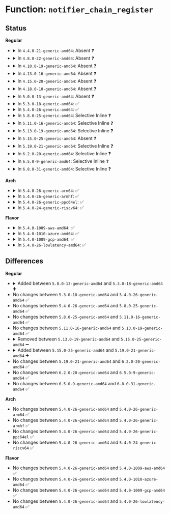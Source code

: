 # Function: <code>notifier_chain_register</code>

## Status
<b>Regular</b>
<ul>
<li>
<details>
<summary>In <code>4.4.0-21-generic-amd64</code>: Absent ❓</summary>

```json
{
  "name": "notifier_chain_register",
  "collision_type": "Unique Static",
  "inline_type": "Full",
  "funcs": [
    {
      "addr": 18446744071579505743,
      "name": "notifier_chain_register",
      "external": false,
      "loc": "kernel/notifier.c:21",
      "file": "kernel/notifier.c",
      "inline": "not declared, inlined",
      "caller_inline": [
        "kernel/notifier.c:atomic_notifier_chain_register",
        "kernel/notifier.c:raw_notifier_chain_register"
      ],
      "caller_func": []
    }
  ],
  "symbols": []
}
```
</details>
</li>
<li>
<details>
<summary>In <code>4.8.0-22-generic-amd64</code>: Absent ❓</summary>

```json
{
  "name": "notifier_chain_register",
  "collision_type": "Unique Static",
  "inline_type": "Full",
  "funcs": [
    {
      "addr": 18446744071579519996,
      "name": "notifier_chain_register",
      "external": false,
      "loc": "kernel/notifier.c:21",
      "file": "kernel/notifier.c",
      "inline": "not declared, inlined",
      "caller_inline": [
        "kernel/notifier.c:raw_notifier_chain_register",
        "kernel/notifier.c:atomic_notifier_chain_register"
      ],
      "caller_func": []
    }
  ],
  "symbols": []
}
```
</details>
</li>
<li>
<details>
<summary>In <code>4.10.0-19-generic-amd64</code>: Absent ❓</summary>

```json
{
  "name": "notifier_chain_register",
  "collision_type": "Unique Static",
  "inline_type": "Full",
  "funcs": [
    {
      "addr": 18446744071579543644,
      "name": "notifier_chain_register",
      "external": false,
      "loc": "kernel/notifier.c:21",
      "file": "kernel/notifier.c",
      "inline": "not declared, inlined",
      "caller_inline": [
        "kernel/notifier.c:raw_notifier_chain_register",
        "kernel/notifier.c:atomic_notifier_chain_register"
      ],
      "caller_func": []
    }
  ],
  "symbols": []
}
```
</details>
</li>
<li>
<details>
<summary>In <code>4.13.0-16-generic-amd64</code>: Absent ❓</summary>

```json
{
  "name": "notifier_chain_register",
  "collision_type": "Unique Static",
  "inline_type": "Full",
  "funcs": [
    {
      "addr": 18446744071579530204,
      "name": "notifier_chain_register",
      "external": false,
      "loc": "kernel/notifier.c:21",
      "file": "kernel/notifier.c",
      "inline": "not declared, inlined",
      "caller_inline": [
        "kernel/notifier.c:raw_notifier_chain_register",
        "kernel/notifier.c:atomic_notifier_chain_register"
      ],
      "caller_func": []
    }
  ],
  "symbols": []
}
```
</details>
</li>
<li>
<details>
<summary>In <code>4.15.0-20-generic-amd64</code>: Absent ❓</summary>

```json
{
  "name": "notifier_chain_register",
  "collision_type": "Unique Static",
  "inline_type": "Full",
  "funcs": [
    {
      "addr": 18446744071579556700,
      "name": "notifier_chain_register",
      "external": false,
      "loc": "kernel/notifier.c:21",
      "file": "kernel/notifier.c",
      "inline": "not declared, inlined",
      "caller_inline": [
        "kernel/notifier.c:raw_notifier_chain_register",
        "kernel/notifier.c:atomic_notifier_chain_register"
      ],
      "caller_func": []
    }
  ],
  "symbols": []
}
```
</details>
</li>
<li>
<details>
<summary>In <code>4.18.0-10-generic-amd64</code>: Absent ❓</summary>

```json
{
  "name": "notifier_chain_register",
  "collision_type": "Unique Static",
  "inline_type": "Full",
  "funcs": [
    {
      "addr": 18446744071579584965,
      "name": "notifier_chain_register",
      "external": false,
      "loc": "kernel/notifier.c:21",
      "file": "kernel/notifier.c",
      "inline": "not declared, inlined",
      "caller_inline": [
        "kernel/notifier.c:raw_notifier_chain_register",
        "kernel/notifier.c:atomic_notifier_chain_register"
      ],
      "caller_func": []
    }
  ],
  "symbols": []
}
```
</details>
</li>
<li>
<details>
<summary>In <code>5.0.0-13-generic-amd64</code>: Absent ❓</summary>

```json
{
  "name": "notifier_chain_register",
  "collision_type": "Unique Static",
  "inline_type": "Full",
  "funcs": [
    {
      "addr": 18446744071579622165,
      "name": "notifier_chain_register",
      "external": false,
      "loc": "kernel/notifier.c:21",
      "file": "kernel/notifier.c",
      "inline": "not declared, inlined",
      "caller_inline": [
        "kernel/notifier.c:raw_notifier_chain_register",
        "kernel/notifier.c:atomic_notifier_chain_register"
      ],
      "caller_func": []
    }
  ],
  "symbols": []
}
```
</details>
</li>
<li>
<details>
<summary>In <code>5.3.0-18-generic-amd64</code>: ✅</summary>

```c
int notifier_chain_register(struct notifier_block * * nl, struct notifier_block * n)
```

```json
{
  "name": "notifier_chain_register",
  "collision_type": "Unique Static",
  "inline_type": "No",
  "funcs": [
    {
      "addr": 18446744071579646960,
      "name": "notifier_chain_register",
      "external": false,
      "loc": "kernel/notifier.c:22",
      "file": "kernel/notifier.c",
      "inline": "seen, unknown",
      "caller_inline": [],
      "caller_func": [
        "kernel/notifier.c:srcu_notifier_chain_register",
        "kernel/notifier.c:srcu_notifier_chain_register",
        "kernel/notifier.c:raw_notifier_chain_register",
        "kernel/notifier.c:blocking_notifier_chain_register",
        "kernel/notifier.c:blocking_notifier_chain_register",
        "kernel/notifier.c:atomic_notifier_chain_register"
      ]
    }
  ],
  "symbols": [
    {
      "addr": 18446744071579646960,
      "name": "notifier_chain_register",
      "section": ".text",
      "bind": "STB_LOCAL",
      "size": 116
    }
  ]
}
```
</details>
</li>
<li>
<details>
<summary>In <code>5.4.0-26-generic-amd64</code>: ✅</summary>

```c
int notifier_chain_register(struct notifier_block * * nl, struct notifier_block * n)
```

```json
{
  "name": "notifier_chain_register",
  "collision_type": "Unique Static",
  "inline_type": "No",
  "funcs": [
    {
      "addr": 18446744071579684096,
      "name": "notifier_chain_register",
      "external": false,
      "loc": "kernel/notifier.c:22",
      "file": "kernel/notifier.c",
      "inline": "seen, unknown",
      "caller_inline": [],
      "caller_func": [
        "kernel/notifier.c:srcu_notifier_chain_register",
        "kernel/notifier.c:srcu_notifier_chain_register",
        "kernel/notifier.c:raw_notifier_chain_register",
        "kernel/notifier.c:blocking_notifier_chain_register",
        "kernel/notifier.c:blocking_notifier_chain_register",
        "kernel/notifier.c:atomic_notifier_chain_register"
      ]
    }
  ],
  "symbols": [
    {
      "addr": 18446744071579684096,
      "name": "notifier_chain_register",
      "section": ".text",
      "bind": "STB_LOCAL",
      "size": 116
    }
  ]
}
```
</details>
</li>
<li>
<details>
<summary>In <code>5.8.0-25-generic-amd64</code>: Selective Inline ❓</summary>

```c
int notifier_chain_register(struct notifier_block * * nl, struct notifier_block * n)
```

```json
{
  "name": "notifier_chain_register",
  "collision_type": "Unique Static",
  "inline_type": "Selective",
  "funcs": [
    {
      "addr": 18446744071579724080,
      "name": "notifier_chain_register",
      "external": false,
      "loc": "kernel/notifier.c:22",
      "file": "kernel/notifier.c",
      "inline": "not declared, inlined",
      "caller_inline": [],
      "caller_func": [
        "kernel/notifier.c:register_die_notifier",
        "kernel/notifier.c:srcu_notifier_chain_register",
        "kernel/notifier.c:srcu_notifier_chain_register",
        "kernel/notifier.c:raw_notifier_chain_register",
        "kernel/notifier.c:blocking_notifier_chain_register",
        "kernel/notifier.c:blocking_notifier_chain_register"
      ]
    }
  ],
  "symbols": [
    {
      "addr": 18446744071579724080,
      "name": "notifier_chain_register",
      "section": ".text",
      "bind": "STB_LOCAL",
      "size": 73
    }
  ]
}
```
</details>
</li>
<li>
<details>
<summary>In <code>5.11.0-16-generic-amd64</code>: Selective Inline ❓</summary>

```c
int notifier_chain_register(struct notifier_block * * nl, struct notifier_block * n)
```

```json
{
  "name": "notifier_chain_register",
  "collision_type": "Unique Static",
  "inline_type": "Selective",
  "funcs": [
    {
      "addr": 18446744071579702320,
      "name": "notifier_chain_register",
      "external": false,
      "loc": "kernel/notifier.c:22",
      "file": "kernel/notifier.c",
      "inline": "not declared, inlined",
      "caller_inline": [],
      "caller_func": [
        "kernel/notifier.c:register_die_notifier",
        "kernel/notifier.c:srcu_notifier_chain_register",
        "kernel/notifier.c:srcu_notifier_chain_register",
        "kernel/notifier.c:raw_notifier_chain_register",
        "kernel/notifier.c:blocking_notifier_chain_register",
        "kernel/notifier.c:blocking_notifier_chain_register"
      ]
    }
  ],
  "symbols": [
    {
      "addr": 18446744071579702320,
      "name": "notifier_chain_register",
      "section": ".text",
      "bind": "STB_LOCAL",
      "size": 73
    }
  ]
}
```
</details>
</li>
<li>
<details>
<summary>In <code>5.13.0-19-generic-amd64</code>: Selective Inline ❓</summary>

```c
int notifier_chain_register(struct notifier_block * * nl, struct notifier_block * n)
```

```json
{
  "name": "notifier_chain_register",
  "collision_type": "Unique Static",
  "inline_type": "Selective",
  "funcs": [
    {
      "addr": 18446744071579709456,
      "name": "notifier_chain_register",
      "external": false,
      "loc": "kernel/notifier.c:22",
      "file": "kernel/notifier.c",
      "inline": "not declared, inlined",
      "caller_inline": [],
      "caller_func": [
        "kernel/notifier.c:register_die_notifier",
        "kernel/notifier.c:srcu_notifier_chain_register",
        "kernel/notifier.c:srcu_notifier_chain_register",
        "kernel/notifier.c:raw_notifier_chain_register",
        "kernel/notifier.c:blocking_notifier_chain_register",
        "kernel/notifier.c:blocking_notifier_chain_register"
      ]
    }
  ],
  "symbols": [
    {
      "addr": 18446744071579709456,
      "name": "notifier_chain_register",
      "section": ".text",
      "bind": "STB_LOCAL",
      "size": 73
    }
  ]
}
```
</details>
</li>
<li>
<details>
<summary>In <code>5.15.0-25-generic-amd64</code>: Absent ❓</summary>

```json
{
  "name": "notifier_chain_register",
  "collision_type": "Unique Static",
  "inline_type": "Full",
  "funcs": [
    {
      "addr": 18446744071579788405,
      "name": "notifier_chain_register",
      "external": false,
      "loc": "kernel/notifier.c:22",
      "file": "kernel/notifier.c",
      "inline": "not declared, inlined",
      "caller_inline": [
        "kernel/notifier.c:register_die_notifier",
        "kernel/notifier.c:register_die_notifier",
        "kernel/notifier.c:srcu_notifier_chain_register",
        "kernel/notifier.c:srcu_notifier_chain_register",
        "kernel/notifier.c:srcu_notifier_chain_register",
        "kernel/notifier.c:srcu_notifier_chain_register",
        "kernel/notifier.c:raw_notifier_chain_register",
        "kernel/notifier.c:raw_notifier_chain_register",
        "kernel/notifier.c:blocking_notifier_chain_register",
        "kernel/notifier.c:blocking_notifier_chain_register",
        "kernel/notifier.c:blocking_notifier_chain_register",
        "kernel/notifier.c:blocking_notifier_chain_register"
      ],
      "caller_func": []
    }
  ],
  "symbols": []
}
```
</details>
</li>
<li>
<details>
<summary>In <code>5.19.0-21-generic-amd64</code>: Selective Inline ❓</summary>

```c
int notifier_chain_register(struct notifier_block * * nl, struct notifier_block * n, bool unique_priority)
```

```json
{
  "name": "notifier_chain_register",
  "collision_type": "Unique Static",
  "inline_type": "Selective",
  "funcs": [
    {
      "addr": 18446744071579895429,
      "name": "notifier_chain_register",
      "external": false,
      "loc": "kernel/notifier.c:22",
      "file": "kernel/notifier.c",
      "inline": "not declared, inlined",
      "caller_inline": [
        "kernel/notifier.c:register_die_notifier",
        "kernel/notifier.c:register_die_notifier",
        "kernel/notifier.c:raw_notifier_chain_register",
        "kernel/notifier.c:raw_notifier_chain_register",
        "kernel/notifier.c:atomic_notifier_chain_register_unique_prio",
        "kernel/notifier.c:atomic_notifier_chain_register_unique_prio"
      ],
      "caller_func": [
        "kernel/notifier.c:blocking_notifier_chain_register_unique_prio",
        "kernel/notifier.c:blocking_notifier_chain_register_unique_prio",
        "kernel/notifier.c:blocking_notifier_chain_register",
        "kernel/notifier.c:blocking_notifier_chain_register"
      ]
    }
  ],
  "symbols": [
    {
      "addr": 18446744071579894192,
      "name": "notifier_chain_register",
      "section": ".text",
      "bind": "STB_LOCAL",
      "size": 127
    }
  ]
}
```
</details>
</li>
<li>
<details>
<summary>In <code>6.2.0-20-generic-amd64</code>: Selective Inline ❓</summary>

```c
int notifier_chain_register(struct notifier_block * * nl, struct notifier_block * n, bool unique_priority)
```

```json
{
  "name": "notifier_chain_register",
  "collision_type": "Unique Static",
  "inline_type": "Selective",
  "funcs": [
    {
      "addr": 18446744071580046773,
      "name": "notifier_chain_register",
      "external": false,
      "loc": "kernel/notifier.c:22",
      "file": "kernel/notifier.c",
      "inline": "not declared, inlined",
      "caller_inline": [
        "kernel/notifier.c:register_die_notifier",
        "kernel/notifier.c:register_die_notifier",
        "kernel/notifier.c:raw_notifier_chain_register",
        "kernel/notifier.c:raw_notifier_chain_register",
        "kernel/notifier.c:atomic_notifier_chain_register_unique_prio",
        "kernel/notifier.c:atomic_notifier_chain_register_unique_prio"
      ],
      "caller_func": [
        "kernel/notifier.c:blocking_notifier_chain_register_unique_prio",
        "kernel/notifier.c:blocking_notifier_chain_register_unique_prio",
        "kernel/notifier.c:blocking_notifier_chain_register",
        "kernel/notifier.c:blocking_notifier_chain_register"
      ]
    }
  ],
  "symbols": [
    {
      "addr": 18446744071580045392,
      "name": "notifier_chain_register",
      "section": ".text",
      "bind": "STB_LOCAL",
      "size": 127
    }
  ]
}
```
</details>
</li>
<li>
<details>
<summary>In <code>6.5.0-9-generic-amd64</code>: Selective Inline ❓</summary>

```c
int notifier_chain_register(struct notifier_block * * nl, struct notifier_block * n, bool unique_priority)
```

```json
{
  "name": "notifier_chain_register",
  "collision_type": "Unique Static",
  "inline_type": "Selective",
  "funcs": [
    {
      "addr": 18446744071580099600,
      "name": "notifier_chain_register",
      "external": false,
      "loc": "kernel/notifier.c:25",
      "file": "kernel/notifier.c",
      "inline": "not declared, inlined",
      "caller_inline": [],
      "caller_func": [
        "kernel/notifier.c:register_die_notifier",
        "kernel/notifier.c:raw_notifier_chain_register",
        "kernel/notifier.c:blocking_notifier_chain_register_unique_prio",
        "kernel/notifier.c:blocking_notifier_chain_register_unique_prio",
        "kernel/notifier.c:blocking_notifier_chain_register",
        "kernel/notifier.c:blocking_notifier_chain_register",
        "kernel/notifier.c:atomic_notifier_chain_register_unique_prio"
      ]
    }
  ],
  "symbols": [
    {
      "addr": 18446744071580099600,
      "name": "notifier_chain_register",
      "section": ".text",
      "bind": "STB_LOCAL",
      "size": 203
    }
  ]
}
```
</details>
</li>
<li>
<details>
<summary>In <code>6.8.0-31-generic-amd64</code>: Selective Inline ❓</summary>

```c
int notifier_chain_register(struct notifier_block * * nl, struct notifier_block * n, bool unique_priority)
```

```json
{
  "name": "notifier_chain_register",
  "collision_type": "Unique Static",
  "inline_type": "Selective",
  "funcs": [
    {
      "addr": 18446744071580144416,
      "name": "notifier_chain_register",
      "external": false,
      "loc": "kernel/notifier.c:25",
      "file": "kernel/notifier.c",
      "inline": "not declared, inlined",
      "caller_inline": [],
      "caller_func": [
        "kernel/notifier.c:register_die_notifier",
        "kernel/notifier.c:raw_notifier_chain_register",
        "kernel/notifier.c:blocking_notifier_chain_register_unique_prio",
        "kernel/notifier.c:blocking_notifier_chain_register_unique_prio",
        "kernel/notifier.c:blocking_notifier_chain_register",
        "kernel/notifier.c:blocking_notifier_chain_register",
        "kernel/notifier.c:atomic_notifier_chain_register_unique_prio"
      ]
    }
  ],
  "symbols": [
    {
      "addr": 18446744071580144416,
      "name": "notifier_chain_register",
      "section": ".text",
      "bind": "STB_LOCAL",
      "size": 203
    }
  ]
}
```
</details>
</li>
</ul>
<b>Arch</b>
<ul>
<li>
<details>
<summary>In <code>5.4.0-26-generic-arm64</code>: ✅</summary>

```c
int notifier_chain_register(struct notifier_block * * nl, struct notifier_block * n)
```

```json
{
  "name": "notifier_chain_register",
  "collision_type": "Unique Static",
  "inline_type": "No",
  "funcs": [
    {
      "addr": 18446603336490859392,
      "name": "notifier_chain_register",
      "external": false,
      "loc": "kernel/notifier.c:22",
      "file": "kernel/notifier.c",
      "inline": "seen, unknown",
      "caller_inline": [],
      "caller_func": [
        "kernel/notifier.c:srcu_notifier_chain_register",
        "kernel/notifier.c:srcu_notifier_chain_register",
        "kernel/notifier.c:raw_notifier_chain_register",
        "kernel/notifier.c:blocking_notifier_chain_register",
        "kernel/notifier.c:blocking_notifier_chain_register",
        "kernel/notifier.c:atomic_notifier_chain_register"
      ]
    }
  ],
  "symbols": [
    {
      "addr": 18446603336490859392,
      "name": "notifier_chain_register",
      "section": ".text",
      "bind": "STB_LOCAL",
      "size": 168
    }
  ]
}
```
</details>
</li>
<li>
<details>
<summary>In <code>5.4.0-26-generic-armhf</code>: ✅</summary>

```c
int notifier_chain_register(struct notifier_block * * nl, struct notifier_block * n)
```

```json
{
  "name": "notifier_chain_register",
  "collision_type": "Unique Static",
  "inline_type": "No",
  "funcs": [
    {
      "addr": 3224879040,
      "name": "notifier_chain_register",
      "external": false,
      "loc": "kernel/notifier.c:22",
      "file": "kernel/notifier.c",
      "inline": "seen, unknown",
      "caller_inline": [],
      "caller_func": [
        "kernel/notifier.c:srcu_notifier_chain_register",
        "kernel/notifier.c:srcu_notifier_chain_register",
        "kernel/notifier.c:raw_notifier_chain_register",
        "kernel/notifier.c:blocking_notifier_chain_register",
        "kernel/notifier.c:blocking_notifier_chain_register",
        "kernel/notifier.c:atomic_notifier_chain_register"
      ]
    }
  ],
  "symbols": [
    {
      "addr": 3224879040,
      "name": "notifier_chain_register",
      "section": ".text",
      "bind": "STB_LOCAL",
      "size": 176
    }
  ]
}
```
</details>
</li>
<li>
<details>
<summary>In <code>5.4.0-26-generic-ppc64el</code>: ✅</summary>

```c
int notifier_chain_register(struct notifier_block * * nl, struct notifier_block * n)
```

```json
{
  "name": "notifier_chain_register",
  "collision_type": "Unique Static",
  "inline_type": "No",
  "funcs": [
    {
      "addr": 13835058055283689168,
      "name": "notifier_chain_register",
      "external": false,
      "loc": "kernel/notifier.c:22",
      "file": "kernel/notifier.c",
      "inline": "seen, unknown",
      "caller_inline": [],
      "caller_func": [
        "kernel/notifier.c:srcu_notifier_chain_register",
        "kernel/notifier.c:srcu_notifier_chain_register",
        "kernel/notifier.c:raw_notifier_chain_register",
        "kernel/notifier.c:blocking_notifier_chain_register",
        "kernel/notifier.c:blocking_notifier_chain_register",
        "kernel/notifier.c:atomic_notifier_chain_register"
      ]
    }
  ],
  "symbols": [
    {
      "addr": 13835058055283689168,
      "name": "notifier_chain_register",
      "section": ".text",
      "bind": "STB_LOCAL",
      "size": 232
    }
  ]
}
```
</details>
</li>
<li>
<details>
<summary>In <code>5.4.0-24-generic-riscv64</code>: ✅</summary>

```c
int notifier_chain_register(struct notifier_block * * nl, struct notifier_block * n)
```

```json
{
  "name": "notifier_chain_register",
  "collision_type": "Unique Static",
  "inline_type": "No",
  "funcs": [
    {
      "addr": 18446743936271517640,
      "name": "notifier_chain_register",
      "external": false,
      "loc": "kernel/notifier.c:22",
      "file": "kernel/notifier.c",
      "inline": "seen, unknown",
      "caller_inline": [],
      "caller_func": [
        "kernel/notifier.c:srcu_notifier_chain_register",
        "kernel/notifier.c:srcu_notifier_chain_register",
        "kernel/notifier.c:raw_notifier_chain_register",
        "kernel/notifier.c:blocking_notifier_chain_register",
        "kernel/notifier.c:blocking_notifier_chain_register",
        "kernel/notifier.c:atomic_notifier_chain_register"
      ]
    }
  ],
  "symbols": [
    {
      "addr": 18446743936271517640,
      "name": "notifier_chain_register",
      "section": ".text",
      "bind": "STB_LOCAL",
      "size": 134
    }
  ]
}
```
</details>
</li>
</ul>
<b>Flavor</b>
<ul>
<li>
<details>
<summary>In <code>5.4.0-1009-aws-amd64</code>: ✅</summary>

```c
int notifier_chain_register(struct notifier_block * * nl, struct notifier_block * n)
```

```json
{
  "name": "notifier_chain_register",
  "collision_type": "Unique Static",
  "inline_type": "No",
  "funcs": [
    {
      "addr": 18446744071579660416,
      "name": "notifier_chain_register",
      "external": false,
      "loc": "kernel/notifier.c:22",
      "file": "kernel/notifier.c",
      "inline": "seen, unknown",
      "caller_inline": [],
      "caller_func": [
        "kernel/notifier.c:srcu_notifier_chain_register",
        "kernel/notifier.c:srcu_notifier_chain_register",
        "kernel/notifier.c:raw_notifier_chain_register",
        "kernel/notifier.c:blocking_notifier_chain_register",
        "kernel/notifier.c:blocking_notifier_chain_register",
        "kernel/notifier.c:atomic_notifier_chain_register"
      ]
    }
  ],
  "symbols": [
    {
      "addr": 18446744071579660416,
      "name": "notifier_chain_register",
      "section": ".text",
      "bind": "STB_LOCAL",
      "size": 116
    }
  ]
}
```
</details>
</li>
<li>
<details>
<summary>In <code>5.4.0-1010-azure-amd64</code>: ✅</summary>

```c
int notifier_chain_register(struct notifier_block * * nl, struct notifier_block * n)
```

```json
{
  "name": "notifier_chain_register",
  "collision_type": "Unique Static",
  "inline_type": "No",
  "funcs": [
    {
      "addr": 18446744071579588768,
      "name": "notifier_chain_register",
      "external": false,
      "loc": "kernel/notifier.c:22",
      "file": "kernel/notifier.c",
      "inline": "seen, unknown",
      "caller_inline": [],
      "caller_func": [
        "kernel/notifier.c:srcu_notifier_chain_register",
        "kernel/notifier.c:srcu_notifier_chain_register",
        "kernel/notifier.c:raw_notifier_chain_register",
        "kernel/notifier.c:blocking_notifier_chain_register",
        "kernel/notifier.c:blocking_notifier_chain_register",
        "kernel/notifier.c:atomic_notifier_chain_register"
      ]
    }
  ],
  "symbols": [
    {
      "addr": 18446744071579588768,
      "name": "notifier_chain_register",
      "section": ".text",
      "bind": "STB_LOCAL",
      "size": 116
    }
  ]
}
```
</details>
</li>
<li>
<details>
<summary>In <code>5.4.0-1009-gcp-amd64</code>: ✅</summary>

```c
int notifier_chain_register(struct notifier_block * * nl, struct notifier_block * n)
```

```json
{
  "name": "notifier_chain_register",
  "collision_type": "Unique Static",
  "inline_type": "No",
  "funcs": [
    {
      "addr": 18446744071579657680,
      "name": "notifier_chain_register",
      "external": false,
      "loc": "kernel/notifier.c:22",
      "file": "kernel/notifier.c",
      "inline": "seen, unknown",
      "caller_inline": [],
      "caller_func": [
        "kernel/notifier.c:srcu_notifier_chain_register",
        "kernel/notifier.c:srcu_notifier_chain_register",
        "kernel/notifier.c:raw_notifier_chain_register",
        "kernel/notifier.c:blocking_notifier_chain_register",
        "kernel/notifier.c:blocking_notifier_chain_register",
        "kernel/notifier.c:atomic_notifier_chain_register"
      ]
    }
  ],
  "symbols": [
    {
      "addr": 18446744071579657680,
      "name": "notifier_chain_register",
      "section": ".text",
      "bind": "STB_LOCAL",
      "size": 116
    }
  ]
}
```
</details>
</li>
<li>
<details>
<summary>In <code>5.4.0-26-lowlatency-amd64</code>: ✅</summary>

```c
int notifier_chain_register(struct notifier_block * * nl, struct notifier_block * n)
```

```json
{
  "name": "notifier_chain_register",
  "collision_type": "Unique Static",
  "inline_type": "No",
  "funcs": [
    {
      "addr": 18446744071579691392,
      "name": "notifier_chain_register",
      "external": false,
      "loc": "kernel/notifier.c:22",
      "file": "kernel/notifier.c",
      "inline": "seen, unknown",
      "caller_inline": [],
      "caller_func": [
        "kernel/notifier.c:srcu_notifier_chain_register",
        "kernel/notifier.c:srcu_notifier_chain_register",
        "kernel/notifier.c:raw_notifier_chain_register",
        "kernel/notifier.c:blocking_notifier_chain_register",
        "kernel/notifier.c:blocking_notifier_chain_register",
        "kernel/notifier.c:atomic_notifier_chain_register"
      ]
    }
  ],
  "symbols": [
    {
      "addr": 18446744071579691392,
      "name": "notifier_chain_register",
      "section": ".text",
      "bind": "STB_LOCAL",
      "size": 116
    }
  ]
}
```
</details>
</li>
</ul>

## Differences
<b>Regular</b>
<ul>
<li>
<details>
<summary>Added between <code>5.0.0-13-generic-amd64</code> and <code>5.3.0-18-generic-amd64</code> ➕</summary>

```c
int notifier_chain_register(struct notifier_block * * nl, struct notifier_block * n)
```
</details>
</li>
<li>
No changes between <code>5.3.0-18-generic-amd64</code> and <code>5.4.0-26-generic-amd64</code> ✅
</li>
<li>
No changes between <code>5.4.0-26-generic-amd64</code> and <code>5.8.0-25-generic-amd64</code> ✅
</li>
<li>
No changes between <code>5.8.0-25-generic-amd64</code> and <code>5.11.0-16-generic-amd64</code> ✅
</li>
<li>
No changes between <code>5.11.0-16-generic-amd64</code> and <code>5.13.0-19-generic-amd64</code> ✅
</li>
<li>
<details>
<summary>Removed between <code>5.13.0-19-generic-amd64</code> and <code>5.15.0-25-generic-amd64</code> ➖</summary>

```c
int notifier_chain_register(struct notifier_block * * nl, struct notifier_block * n)
```
</details>
</li>
<li>
<details>
<summary>Added between <code>5.15.0-25-generic-amd64</code> and <code>5.19.0-21-generic-amd64</code> ➕</summary>

```c
int notifier_chain_register(struct notifier_block * * nl, struct notifier_block * n, bool unique_priority)
```
</details>
</li>
<li>
No changes between <code>5.19.0-21-generic-amd64</code> and <code>6.2.0-20-generic-amd64</code> ✅
</li>
<li>
No changes between <code>6.2.0-20-generic-amd64</code> and <code>6.5.0-9-generic-amd64</code> ✅
</li>
<li>
No changes between <code>6.5.0-9-generic-amd64</code> and <code>6.8.0-31-generic-amd64</code> ✅
</li>
</ul>
<b>Arch</b>
<ul>
<li>
No changes between <code>5.4.0-26-generic-amd64</code> and <code>5.4.0-26-generic-arm64</code> ✅
</li>
<li>
No changes between <code>5.4.0-26-generic-amd64</code> and <code>5.4.0-26-generic-armhf</code> ✅
</li>
<li>
No changes between <code>5.4.0-26-generic-amd64</code> and <code>5.4.0-26-generic-ppc64el</code> ✅
</li>
<li>
No changes between <code>5.4.0-26-generic-amd64</code> and <code>5.4.0-24-generic-riscv64</code> ✅
</li>
</ul>
<b>Flavor</b>
<ul>
<li>
No changes between <code>5.4.0-26-generic-amd64</code> and <code>5.4.0-1009-aws-amd64</code> ✅
</li>
<li>
No changes between <code>5.4.0-26-generic-amd64</code> and <code>5.4.0-1010-azure-amd64</code> ✅
</li>
<li>
No changes between <code>5.4.0-26-generic-amd64</code> and <code>5.4.0-1009-gcp-amd64</code> ✅
</li>
<li>
No changes between <code>5.4.0-26-generic-amd64</code> and <code>5.4.0-26-lowlatency-amd64</code> ✅
</li>
</ul>
